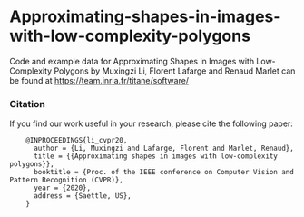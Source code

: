 # Approximating-shapes-in-images-with-low-complexity-polygons

Code and example data for Approximating Shapes in Images with Low-Complexity Polygons by Muxingzi Li, Florent Lafarge and Renaud Marlet can be found at 
https://team.inria.fr/titane/software/

### Citation
If you find our work useful in your research, please cite the following paper:

        @INPROCEEDINGS{li_cvpr20,
          author = {Li, Muxingzi and Lafarge, Florent and Marlet, Renaud},
          title = {{Approximating shapes in images with low-complexity polygons}},
          booktitle = {Proc. of the IEEE conference on Computer Vision and Pattern Recognition (CVPR)},
          year = {2020},
          address = {Saettle, US},
        }
